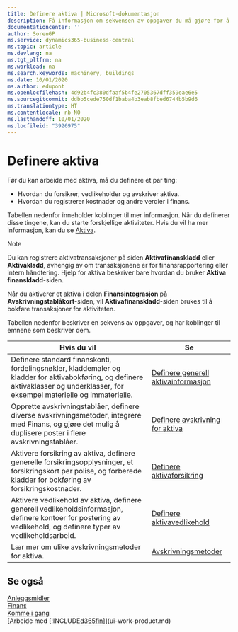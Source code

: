 ```yaml
---
title: Definere aktiva | Microsoft-dokumentasjon
description: Få informasjon om sekvensen av oppgaver du må gjøre for å definere aktiva, for eksempel maskiner eller bygninger.
documentationcenter: ''
author: SorenGP
ms.service: dynamics365-business-central
ms.topic: article
ms.devlang: na
ms.tgt_pltfrm: na
ms.workload: na
ms.search.keywords: machinery, buildings
ms.date: 10/01/2020
ms.author: edupont
ms.openlocfilehash: 4d92b4fc380dfaaf5b4fe2705367dff359eae6e5
ms.sourcegitcommit: ddbb5cede750df1baba4b3eab8fbed6744b5b9d6
ms.translationtype: HT
ms.contentlocale: nb-NO
ms.lasthandoff: 10/01/2020
ms.locfileid: "3926975"
---
```

# <a name="setting-up-fixed-assets"></a>Definere aktiva
Før du kan arbeide med aktiva, må du definere et par ting:  

* Hvordan du forsikrer, vedlikeholder og avskriver aktiva.  
* Hvordan du registrerer kostnader og andre verdier i finans.  

Tabellen nedenfor inneholder koblinger til mer informasjon. Når du definerer disse tingene, kan du starte forskjellige aktiviteter. Hvis du vil ha mer informasjon, kan du se [Aktiva](fa-manage.md).  

> [!NOTE]  
>   Du kan registrere aktivatransaksjoner på siden **Aktivafinanskladd** eller **Aktivakladd**, avhengig av om transaksjonene er for finansrapportering eller intern håndtering. Hjelp for aktiva beskriver bare hvordan du bruker **Aktiva finanskladd**-siden.  

Når du aktiverer et aktiva i delen **Finansintegrasjon** på **Avskrivningstablåkort**-siden, vil **Aktivafinanskladd**-siden brukes til å bokføre transaksjoner for aktiviteten.

Tabellen nedenfor beskriver en sekvens av oppgaver, og har koblinger til emnene som beskriver dem.  

| Hvis du vil | Se |
| --- | --- |
| Definere standard finanskonti, fordelingsnøkler, kladdemaler og kladder for aktivabokføring, og definere aktivaklasser og underklasser, for eksempel materielle og immaterielle. |[Definere generell aktivainformasjon](fa-how-setup-general.md) |
| Opprette avskrivningstablåer, definere diverse avskrivningsmetoder, integrere med Finans, og gjøre det mulig å duplisere poster i flere avskrivningstablåer. |[Definere avskrivning for aktiva](fa-how-setup-depreciation.md) |
| Aktivere forsikring av aktiva, definere generelle forsikringsopplysninger, et forsikringskort per polise, og forberede kladder for bokføring av forsikringskostnader. |[Definere aktivaforsikring](fa-how-setup-insurance.md) |
| Aktivere vedlikehold av aktiva, definere generell vedlikeholdsinformasjon, definere kontoer for postering av vedlikehold, og definere typer av vedlikeholdsarbeid. |[Definere aktivavedlikehold](fa-how-setup-maintenance.md) |
| Lær mer om ulike avskrivningsmetoder for aktiva. |[Avskrivningsmetoder](fa-depreciation-methods.md) |

## <a name="see-also"></a>Se også
[Anleggsmidler](fa-manage.md)  
[Finans](finance.md)  
[Komme i gang](product-get-started.md)  
[Arbeide med [!INCLUDE[d365fin](includes/d365fin_md.md)]](ui-work-product.md)
